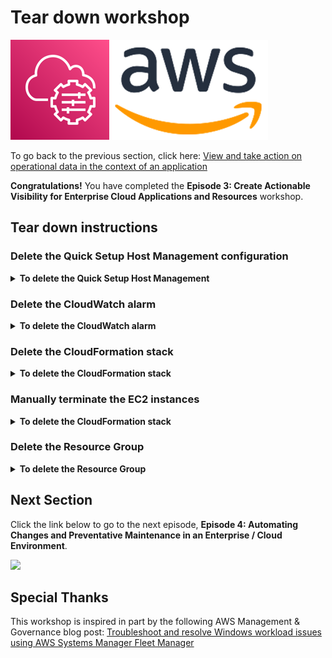 # Tear down workshop

![](media/ssm-aws-logo.png)

To go back to the previous section, click here: [View and take action on operational data in the context of an application](/episode-03-step-03-application-visibility.md)

**Congratulations!** You have completed the **Episode 3: Create Actionable Visibility for Enterprise Cloud Applications and Resources** workshop.

## Tear down instructions

### Delete the Quick Setup Host Management configuration

<details>
<summary><b>To delete the Quick Setup Host Management</b></summary><p>

1. Open the AWS Systems Manager console at https://console.aws.amazon.com/systems-manager/.
1. In the navigation pane, choose [**Quick Setup**](https://console.aws.amazon.com/systems-manager/quick-setup).
1. Choose the **Host Management** configuration created previously, choose **Actions**, and choose **Delete Configuration**.

    1. Choose **Remove all OUs and Regions**.
    1. This process will take a few moments to complete, once complete proceed with the next step.

1. Choose the **Host Management** configuration, choose **Actions**, and choose **Delete configuration**.

    1. In the **Delete Configuration** window, type **delete**, and choose **Delete**.

</p></details>

### Delete the CloudWatch alarm

<details>
<summary><b>To delete the CloudWatch alarm</b></summary><p>

1. Open the Amazon CloudWatch console at https://console.aws.amazon.com/cloudwatch/home.
1. In the navigation pane, choose **Alarms**.
1. Choose the alarm previously created **i-123456789012-BurstableInstanceCPUCreditBalanceLow**, choose **Actions**, and choose **Delete**.

</p></details>

### Delete the CloudFormation stack

<details>
<summary><b>To delete the CloudFormation stack</b></summary><p>

1. Open the AWS CloudFormation console at https://console.aws.amazon.com/cloudformation/home.
1. In the navigation pane, choose **Stacks**.
1. Choose the stack **ssm-workshop-ep03** and click **Delete**.
1. Choose **Delete stack**.

</p></details>

### Manually terminate the EC2 instances

<details>
<summary><b>To delete the CloudFormation stack</b></summary><p>

**To manually terminate the EC2 Instance**

1. Open the AWS CloudFormation console at https://console.aws.amazon.com/ec2/v2/home.
1. In the navigation pane, choose **Instances**.
1. Choose the **TestWindowsInstance**, choose **Instance state**, and choose **Terminate instance**.

</p></details>

### Delete the Resource Group

<details>
<summary><b>To delete the Resource Group</b></summary><p>

**To manually terminate the EC2 Instance**

1. Open the AWS Resource Group console at https://console.aws.amazon.com/resource-groups/home.
1. In the navigation pane, choose **Saved Resource Groups**.
1. Choose the **SSMWorkshop** and choose **View details**.
1. Choose **Delete**.

</p></details>


## Next Section

Click the link below to go to the next episode, **Episode 4: Automating Changes and Preventative Maintenance in an Enterprise / Cloud Environment**.

[![](media/.png)](/episode-04-step-01.md)

## Special Thanks

This workshop is inspired in part by the following AWS Management & Governance blog post: 
[Troubleshoot and resolve Windows workload issues using AWS Systems Manager Fleet Manager](https://aws.amazon.com/blogs/mt/troubleshoot-and-resolve-windows-workload-issues-using-aws-systems-manager-fleet-manager/)